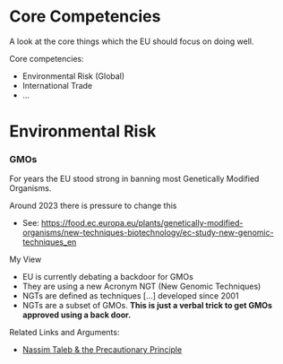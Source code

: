 # Core Competencies
A look at the core things which the EU should focus on doing well.

Core competencies:
* Environmental Risk (Global)
* International Trade
* ...

# Environmental Risk
### GMOs
For years the EU stood strong in banning most Genetically Modified Organisms.

Around 2023 there is pressure to change this
* See: https://food.ec.europa.eu/plants/genetically-modified-organisms/new-techniques-biotechnology/ec-study-new-genomic-techniques_en

My View
* EU is currently debating a backdoor for GMOs
* They are using a new Acronym NGT (New Genomic Techniques)
* NGTs are defined as techniques [...] developed since 2001
* NGTs are a subset of GMOs. **This is just a verbal trick to get GMOs approved using a back door.**

Related Links and Arguments:
* [Nassim Taleb & the Precautionary Principle](https://twitter.com/nntaleb/status/1714526405646565539)
